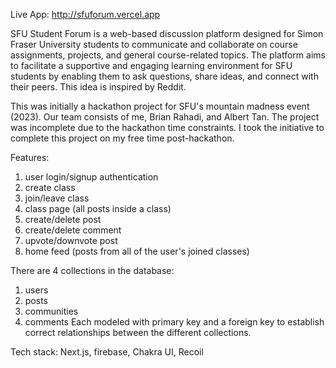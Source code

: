 Live App: http://sfuforum.vercel.app

SFU Student Forum is a web-based discussion platform designed for Simon Fraser University students to communicate and collaborate on course assignments, projects, and general course-related topics. The platform aims to facilitate a supportive and engaging learning environment for SFU students by enabling them to ask questions, share ideas, and connect with their peers. This idea is inspired by Reddit.

This was initially a hackathon project for SFU's mountain madness event (2023). Our team consists of me, Brian Rahadi, and Albert Tan. The project was incomplete due to the hackathon time constraints. I took the initiative to complete this project on my free time post-hackathon.

Features:
1. user login/signup authentication
2. create class
3. join/leave class
4. class page (all posts inside a class)
5. create/delete post
6. create/delete comment
7. upvote/downvote post
8. home feed (posts from all of the user's joined classes)

There are 4 collections in the database:
1. users
2. posts
3. communities
4. comments
Each modeled with primary key and a foreign key to establish correct relationships between the different collections.

Tech stack:
Next.js, firebase, Chakra UI, Recoil
